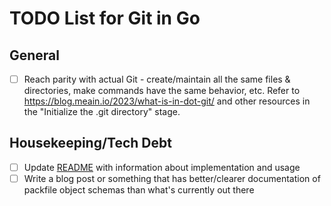 # TODO List for Git in Go

## General

- [ ] Reach parity with actual Git - create/maintain all the same files & directories, make commands have the same behavior, etc. Refer to https://blog.meain.io/2023/what-is-in-dot-git/ and other resources in the "Initialize the .git directory" stage.

## Housekeeping/Tech Debt

- [ ] Update [README](README.md) with information about implementation and usage
- [ ] Write a blog post or something that has better/clearer documentation of packfile object schemas than what's currently out there
